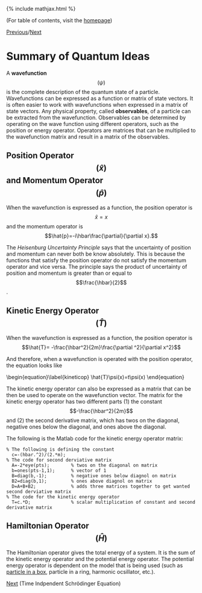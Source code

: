 {% include mathjax.html %}

(For table of contents, visit the [homepage](/README.md))

[Previous](Linear_Algebra.md)/[Next](TISE.md)

# Summary of Quantum Ideas

A **wavefunction** $$(\psi)$$ is the complete description of the quantum state of a particle. Wavefunctions can be expressed as a function or matrix of state vectors. It is often easier to work with wavefunctions when expressed in a matrix of state vectors. Any physical property, called **observables**, of a particle can be extracted from the wavefunction. Observables can be determined by operating on the wave function using different operators, such as the position or energy operator. Operators are matrices that can be multiplied to the wavefunction matrix and result in a matrix of the observables.

## Position Operator $$(\hat{x})$$ and Momentum Operator $$(\hat{p})$$

When the wavefunction is expressed as a function, the position operator is $$\hat{x}=x$$ and the momentum operator is $$\hat{p}=-i\hbar\frac{\partial}{\partial x}.$$

The *Heisenburg Uncertainty Principle* says that the uncertainty of position and momentum can never both be know absolutely. This is because the functions that satisfy the position operator do not satisfy the momentum operator and vice versa. The principle says the product of uncertainty of position and momentum is greater than or equal to $$\frac{\hbar}{2}$$. 

## Kinetic Energy Operator $$(\hat{T})$$

When the wavefunction is expressed as a function, the position operator is $$\hat{T}= -\frac{\hbar^2}{2m}\frac{\partial ^2}{\partial x^2}$$

And therefore, when a wavefunction is operated with the position operator, the equation looks like

  \begin{equation}\label{kineticop}
    \hat{T}\psi(x)=t\psi(x)
\end{equation}

The kinetic energy operator can also be expressed as a matrix that can be then be used to operate on the wavefunction vector. The matrix for the kinetic energy operator has two different parts (1) the constant $$-\frac{\hbar^2}{2m}$$ and (2) the second derivative matrix, which has twos on the diagonal, negative ones below the diagonal, and ones above the diagonal. 

The following is the Matlab code for the kinetic energy operator matrix:

    % The following is defining the constant
      c=-(hbar.^2)/(2.*m);
    % The code for second derviative matrix
      A=-2*eye(pts);        % twos on the diagonal on matrix
      b=ones(pts-1,1);      % vector of 1
      B=diag(b,-1);         % negative ones below diagnol on matrix
      B2=diag(b,1);         % ones above diagnol on matrix
      D=A+B+B2;             % adds three matrices together to get wanted second derviative matrix
    % The code for the kinetic energy operator
      T=c.*D;               % scalar multiplication of constant and second derivative matrix
     
## Hamiltonian Operator $$(\hat{H})$$

The Hamiltonian operator gives the total energy of a system. It is the sum of the kinetic energy operator and the potential energy operator. The potential energy operator is dependent on the model that is being used (such as [particle in a box](PIB.md), particle in a ring, harmonic ocsillator, etc.). 


[Next](TISE.md) (Time Indpendent Schrödinger Equation)

